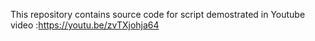 This repository contains source code for script demostrated in Youtube video :https://youtu.be/zvTXjohja64
